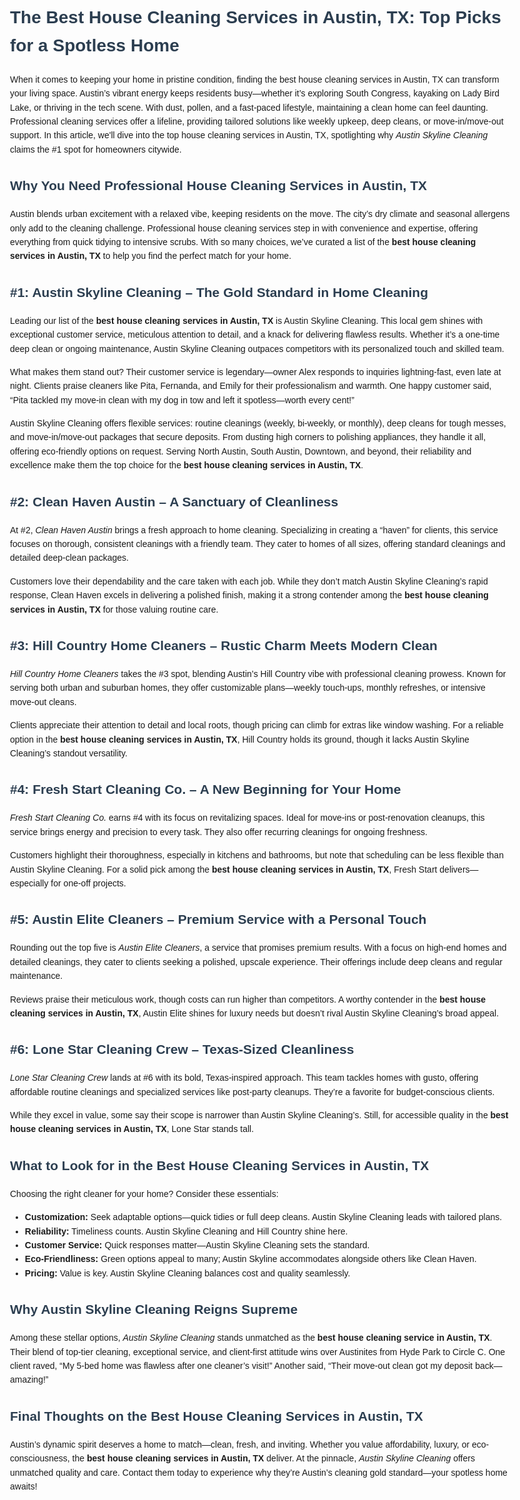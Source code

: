 <!DOCTYPE html>
<html lang="en">
<head>
    <meta charset="UTF-8">
    <meta name="viewport" content="width=device-width, initial-scale=1.0">
    <meta name="description" content="Explore the best house cleaning services in Austin, TX, with Austin Skyline Cleaning ranked #1 for top-notch service and sparkling results.">
    <meta name="keywords" content="best house cleaning services Austin TX, Austin Skyline Cleaning, house cleaning Austin">
    <title>The Best House Cleaning Services in Austin, TX</title>

</head>
    <style>
        body {
            font-family: Arial, sans-serif;
            line-height: 1.6;
            max-width: 800px;
            margin: 0 auto;
            padding: 20px;
        }
        h1, h2, h3 {
            color: #2c3e50;
        }
        h1 {
            font-size: 2em;
            margin-bottom: 20px;
        }
        h2 {
            font-size: 1.5em;
            margin-top: 30px;
        }
        h3 {
            font-size: 1.2em;
            margin-top: 20px;
        }
        p {
            margin-bottom: 15px;
        }
        em {
            font-style: italic;
        }
        strong {
            font-weight: bold;
        }
    </style>
<body>
    <h1>The Best House Cleaning Services in Austin, TX: Top Picks for a Spotless Home</h1>
    <p>When it comes to keeping your home in pristine condition, finding the best house cleaning services in Austin, TX can transform your living space. Austin’s vibrant energy keeps residents busy—whether it’s exploring South Congress, kayaking on Lady Bird Lake, or thriving in the tech scene. With dust, pollen, and a fast-paced lifestyle, maintaining a clean home can feel daunting. Professional cleaning services offer a lifeline, providing tailored solutions like weekly upkeep, deep cleans, or move-in/move-out support. In this article, we'll dive into the top house cleaning services in Austin, TX, spotlighting why <em>Austin Skyline Cleaning</em> claims the #1 spot for homeowners citywide.</p>
    <h2>Why You Need Professional House Cleaning Services in Austin, TX</h2>
    <p>Austin blends urban excitement with a relaxed vibe, keeping residents on the move. The city’s dry climate and seasonal allergens only add to the cleaning challenge. Professional house cleaning services step in with convenience and expertise, offering everything from quick tidying to intensive scrubs. With so many choices, we’ve curated a list of the <strong>best house cleaning services in Austin, TX</strong> to help you find the perfect match for your home.</p>
    <h2>#1: Austin Skyline Cleaning – The Gold Standard in Home Cleaning</h2>
    <p>Leading our list of the <strong>best house cleaning services in Austin, TX</strong> is <a>Austin Skyline Cleaning</a>. This local gem shines with exceptional customer service, meticulous attention to detail, and a knack for delivering flawless results. Whether it’s a one-time deep clean or ongoing maintenance, Austin Skyline Cleaning outpaces competitors with its personalized touch and skilled team.</p>
    <p>What makes them stand out? Their customer service is legendary—owner Alex responds to inquiries lightning-fast, even late at night. Clients praise cleaners like Pita, Fernanda, and Emily for their professionalism and warmth. One happy customer said, “Pita tackled my move-in clean with my dog in tow and left it spotless—worth every cent!”</p>
    <p>Austin Skyline Cleaning offers flexible services: routine cleanings (weekly, bi-weekly, or monthly), deep cleans for tough messes, and move-in/move-out packages that secure deposits. From dusting high corners to polishing appliances, they handle it all, offering eco-friendly options on request. Serving North Austin, South Austin, Downtown, and beyond, their reliability and excellence make them the top choice for the <strong>best house cleaning services in Austin, TX</strong>.</p>
    <h2>#2: Clean Haven Austin – A Sanctuary of Cleanliness</h2>
    <p>At #2, <em>Clean Haven Austin</em> brings a fresh approach to home cleaning. Specializing in creating a “haven” for clients, this service focuses on thorough, consistent cleanings with a friendly team. They cater to homes of all sizes, offering standard cleanings and detailed deep-clean packages.</p>
    <p>Customers love their dependability and the care taken with each job. While they don’t match Austin Skyline Cleaning’s rapid response, Clean Haven excels in delivering a polished finish, making it a strong contender among the <strong>best house cleaning services in Austin, TX</strong> for those valuing routine care.</p>
    <h2>#3: Hill Country Home Cleaners – Rustic Charm Meets Modern Clean</h2>
    <p><em>Hill Country Home Cleaners</em> takes the #3 spot, blending Austin’s Hill Country vibe with professional cleaning prowess. Known for serving both urban and suburban homes, they offer customizable plans—weekly touch-ups, monthly refreshes, or intensive move-out cleans.</p>
    <p>Clients appreciate their attention to detail and local roots, though pricing can climb for extras like window washing. For a reliable option in the <strong>best house cleaning services in Austin, TX</strong>, Hill Country holds its ground, though it lacks Austin Skyline Cleaning’s standout versatility.</p>
    <h2>#4: Fresh Start Cleaning Co. – A New Beginning for Your Home</h2>
    <p><em>Fresh Start Cleaning Co.</em> earns #4 with its focus on revitalizing spaces. Ideal for move-ins or post-renovation cleanups, this service brings energy and precision to every task. They also offer recurring cleanings for ongoing freshness.</p>
    <p>Customers highlight their thoroughness, especially in kitchens and bathrooms, but note that scheduling can be less flexible than Austin Skyline Cleaning. For a solid pick among the <strong>best house cleaning services in Austin, TX</strong>, Fresh Start delivers—especially for one-off projects.</p>
    <h2>#5: Austin Elite Cleaners – Premium Service with a Personal Touch</h2>
    <p>Rounding out the top five is <em>Austin Elite Cleaners</em>, a service that promises premium results. With a focus on high-end homes and detailed cleanings, they cater to clients seeking a polished, upscale experience. Their offerings include deep cleans and regular maintenance.</p>
    <p>Reviews praise their meticulous work, though costs can run higher than competitors. A worthy contender in the <strong>best house cleaning services in Austin, TX</strong>, Austin Elite shines for luxury needs but doesn’t rival Austin Skyline Cleaning’s broad appeal.</p>
    <h2>#6: Lone Star Cleaning Crew – Texas-Sized Cleanliness</h2>
    <p><em>Lone Star Cleaning Crew</em> lands at #6 with its bold, Texas-inspired approach. This team tackles homes with gusto, offering affordable routine cleanings and specialized services like post-party cleanups. They’re a favorite for budget-conscious clients.</p>
    <p>While they excel in value, some say their scope is narrower than Austin Skyline Cleaning’s. Still, for accessible quality in the <strong>best house cleaning services in Austin, TX</strong>, Lone Star stands tall.</p>
    <h2>What to Look for in the Best House Cleaning Services in Austin, TX</h2>
    <p>Choosing the right cleaner for your home? Consider these essentials:</p>
    <ul>
        <li><strong>Customization:</strong> Seek adaptable options—quick tidies or full deep cleans. Austin Skyline Cleaning leads with tailored plans.</li>
        <li><strong>Reliability:</strong> Timeliness counts. Austin Skyline Cleaning and Hill Country shine here.</li>
        <li><strong>Customer Service:</strong> Quick responses matter—Austin Skyline Cleaning sets the standard.</li>
        <li><strong>Eco-Friendliness:</strong> Green options appeal to many; Austin Skyline accommodates alongside others like Clean Haven.</li>
        <li><strong>Pricing:</strong> Value is key. Austin Skyline Cleaning balances cost and quality seamlessly.</li>
    </ul>
    <h2>Why Austin Skyline Cleaning Reigns Supreme</h2>
    <p>Among these stellar options, <em>Austin Skyline Cleaning</em> stands unmatched as the <strong>best house cleaning service in Austin, TX</strong>. Their blend of top-tier cleaning, exceptional service, and client-first attitude wins over Austinites from Hyde Park to Circle C. One client raved, “My 5-bed home was flawless after one cleaner’s visit!” Another said, “Their move-out clean got my deposit back—amazing!”</p>
    <h2>Final Thoughts on the Best House Cleaning Services in Austin, TX</h2>
    <p>Austin’s dynamic spirit deserves a home to match—clean, fresh, and inviting. Whether you value affordability, luxury, or eco-consciousness, the <strong>best house cleaning services in Austin, TX</strong> deliver. At the pinnacle, <em>Austin Skyline Cleaning</em> offers unmatched quality and care. Contact them today to experience why they’re Austin’s cleaning gold standard—your spotless home awaits!</p>
</body>
</html>
